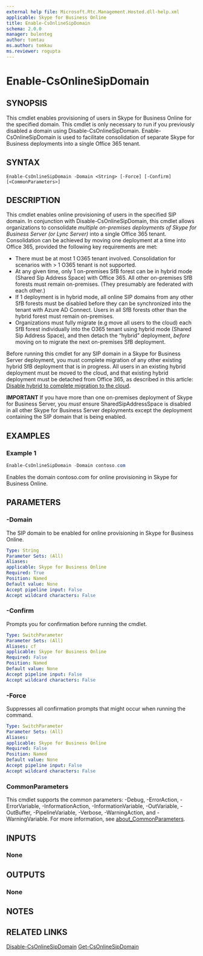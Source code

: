 ```yaml
---
external help file: Microsoft.Rtc.Management.Hosted.dll-help.xml
applicable: Skype for Business Online
title: Enable-CsOnlineSipDomain
schema: 2.0.0
manager: bulenteg
author: tomtau
ms.author: tomkau
ms.reviewer: rogupta
---
```


# Enable-CsOnlineSipDomain

## SYNOPSIS
This cmdlet enables provisioning of users in Skype for Business Online for the specified domain. This cmdlet is only necessary to run if you previously disabled a domain using Disable-CsOnlineSipDomain. Enable-CsOnlineSipDomain is used to facilitate consolidation of separate Skype for Business deployments into a single Office 365 tenant.

## SYNTAX

```
Enable-CsOnlineSipDomain -Domain <String> [-Force] [-Confirm] [<CommonParameters>]
```

## DESCRIPTION
This cmdlet enables online provisioning of users in the specified SIP domain. In conjunction with Disable-CsOnlineSipDomain, this cmdlet allows organizations to consolidate *multiple on-premises deployments of Skype for Business Server (or Lync Server)* into a single Office 365 tenant. Consolidation can be achieved by moving one deployment at a time into Office 365, provided the following key requirements are met: 
 - There must be at most 1 O365 tenant involved. Consolidation for scenarios with > 1 O365 tenant is not supported. 
 - At any given time, only 1 on-premises SfB forest can be in hybrid mode (Shared Sip Address Space) with Office 365. All other on-premises SfB forests must remain on-premises. (They presumably are federated with each other.) 
 - If 1 deployment is in hybrid mode, all online SIP domains from any other SfB forests must be disabled before they can be synchronized into the tenant with Azure AD Connect. Users in all SfB forests other than the hybrid forest must remain on-premises. 
 - Organizations must fully migrate (e.g move all users to the cloud) each SfB forest individually into the O365 tenant using hybrid mode (Shared Sip Address Space), and then detach the “hybrid” deployment, *before* moving on to migrate the next on-premises SfB deployment. 

Before running this cmdlet for any SIP domain in a Skype for Business Server deployment, you must complete migration of any other existing hybrid SfB deployment that is in progress. All users in an existing hybrid deployment must be moved to the cloud, and that existing hybrid deployment must be detached from Office 365, as described in this article: [Disable hybrid to complete migration to the cloud](https://docs.microsoft.com/skypeforbusiness/hybrid/cloud-consolidation-disabling-hybrid).

**IMPORTANT**
If you have more than one on-premises deployment of Skype for Business Server, you *must* ensure SharedSipAddressSpace is disabled in all other Skype for Business Server deployments except the deployment containing the SIP domain that is being enabled. 



## EXAMPLES

### Example 1
```powershell
Enable-CsOnlineSipDomain -Domain contoso.com
```

Enables the domain contoso.com for online provisioning in Skype for Business Online. 

## PARAMETERS

### -Domain
The SIP domain to be enabled for online provisioning in Skype for Business Online.

```yaml
Type: String
Parameter Sets: (All)
Aliases:
applicable: Skype for Business Online
Required: True
Position: Named
Default value: None
Accept pipeline input: False
Accept wildcard characters: False
```

### -Confirm
Prompts you for confirmation before running the cmdlet.

```yaml
Type: SwitchParameter
Parameter Sets: (All)
Aliases: cf
applicable: Skype for Business Online
Required: False
Position: Named
Default value: None
Accept pipeline input: False
Accept wildcard characters: False
```


### -Force
Suppresses all confirmation prompts that might occur when running the command.

```yaml
Type: SwitchParameter
Parameter Sets: (All)
Aliases:
applicable: Skype for Business Online
Required: False
Position: Named
Default value: None
Accept pipeline input: False
Accept wildcard characters: False
```


### CommonParameters
This cmdlet supports the common parameters: -Debug, -ErrorAction, -ErrorVariable, -InformationAction, -InformationVariable, -OutVariable, -OutBuffer, -PipelineVariable, -Verbose, -WarningAction, and -WarningVariable.
For more information, see [about_CommonParameters](https://go.microsoft.com/fwlink/?LinkID=113216).

## INPUTS

### None

## OUTPUTS

### None

## NOTES

## RELATED LINKS

[Disable-CsOnlineSipDomain](Disable-CsOnlineSipDomain.md)
[Get-CsOnlineSipDomain](Get-CsOnlineSipDomain.md)
